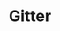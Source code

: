 ---
blog: http://blog.gitter.im/
codehost: https://github.com/https://github.com/gitterHQ
logohandle: gitterim
sort: gitter
title: Gitter
twitter: https://x.com/gitchat
website: https://gitter.im/
wikipedia: https://en.wikipedia.org/wiki/Gitter
---